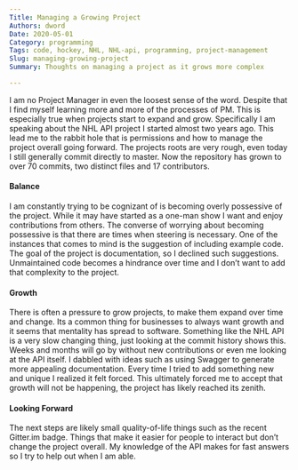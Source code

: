 ```yaml
---
Title: Managing a Growing Project
Authors: dword
Date: 2020-05-01
Category: programming
Tags: code, hockey, NHL, NHL-api, programming, project-management
Slug: managing-growing-project
Summary: Thoughts on managing a project as it grows more complex

---
```

I am no Project Manager in even the loosest sense of the word. Despite that I find myself learning more and more of the processes of PM. This is especially true when projects start to expand and grow. Specifically I am speaking about the NHL API project I started almost two years ago. This lead me to the rabbit hole that is permissions and how to manage the project overall going forward. The projects roots are very rough, even today I still generally commit directly to master. Now the repository has grown to over 70 commits, two distinct files and 17 contributors.

#### **Balance**

I am constantly trying to be cognizant of is becoming overly possessive of the project. While it may have started as a one-man show I want and enjoy contributions from others. The converse of worrying about becoming possessive is that there are times when steering is necessary. One of the instances that comes to mind is the suggestion of including example code. The goal of the project is documentation, so I declined such suggestions. Unmaintained code becomes a hindrance over time and I don&#8217;t want to add that complexity to the project. 

#### **Growth**

There is often a pressure to grow projects, to make them expand over time and change. Its a common thing for businesses to always want growth and it seems that mentality has spread to software. Something like the NHL API is a very slow changing thing, just looking at the commit history shows this. Weeks and months will go by without new contributions or even me looking at the API itself. I dabbled with ideas such as using Swagger to generate more appealing documentation. Every time I tried to add something new and unique I realized it felt forced. This ultimately forced me to accept that growth will not be happening, the project has likely reached its zenith.<mark class="annotation-text annotation-text-yoast" id="annotation-text-1d274ed2-619d-46e6-be96-9bcdb68488be"></mark> 

#### **Looking Forward**

The next steps are likely small quality-of-life things such as the recent Gitter.im badge. Things that make it easier for people to interact but don&#8217;t change the project overall. My knowledge of the API makes for fast answers so I try to help out when I am able.
